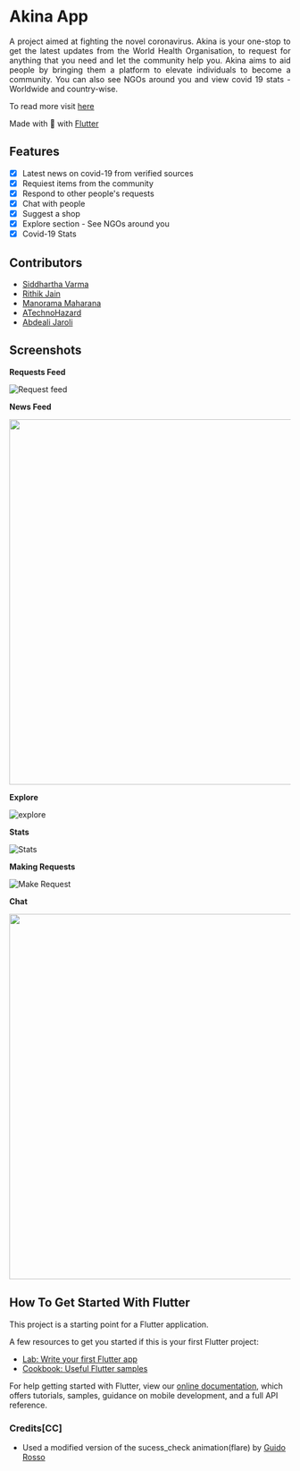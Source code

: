 # Akina App 
<div align="justify">
A project aimed at fighting the novel coronavirus. Akina is your one-stop to get the latest updates from the World Health Organisation, to request for anything that you need and let the community help you. Akina aims to aid people by bringing them a platform to elevate individuals to become a community. You can also see NGOs around you and view covid 19 stats - Worldwide and country-wise.
</div>

To read more visit [here](https://akina.dscvit.com)

Made with 💙 with [Flutter](https://flutter.dev/)

## Features
- [x] Latest news on covid-19 from verified sources
- [x] Requiest items from the community
- [x] Respond to other people's requests
- [x] Chat with people
- [x] Suggest a shop
- [x] Explore section - See NGOs around you
- [x] Covid-19 Stats

## Contributors
- [Siddhartha Varma](https://github.com/BRO3886)
- [Rithik Jain](https://github.com/rithikjain)
- [Manorama Maharana](https://github.com/Manorama09)
- [ATechnoHazard](https://github.com/ATechnoHazard)
- [Abdeali Jaroli](https://github.com/abdealijaroli)


## Screenshots

**Requests Feed**

![Request feed](https://raw.githubusercontent.com/BRO3886/Akina/master/screenshots/accept_request.gif?token=AJQCPITMYD6FP3NSTATDXTC7ALZBI)

**News Feed**

<img src="https://raw.githubusercontent.com/BRO3886/Akina/master/screenshots/news_feed.gif?token=AJQCPIQPUPHTEN2KI57PGBK7ALZB2" height="653">


**Explore**

![explore](https://raw.githubusercontent.com/BRO3886/Akina/master/screenshots/explore_section.gif?token=AJQCPIWCJV5356GYXFDAVKS7AL3NA)


**Stats**

![Stats](https://raw.githubusercontent.com/BRO3886/Akina/master/screenshots/stats.gif?token=AJQCPIQFIZPLCC5NJSKHEPS7ALZ4K)



**Making Requests**

![Make Request](https://raw.githubusercontent.com/BRO3886/Akina/master/screenshots/making_request.gif?token=AJQCPIVZ4D24W4TN633ZDX27ALZCM)

**Chat**

<img src="https://raw.githubusercontent.com/BRO3886/Akina/master/screenshots/chat.gif?token=AJQCPIRYXVTP7TS2KRVULGC7ALZBA" height="653">

## How To Get Started With Flutter

This project is a starting point for a Flutter application.

A few resources to get you started if this is your first Flutter project:

- [Lab: Write your first Flutter app](https://flutter.dev/docs/get-started/codelab)
- [Cookbook: Useful Flutter samples](https://flutter.dev/docs/cookbook)

For help getting started with Flutter, view our
[online documentation](https://flutter.dev/docs), which offers tutorials,
samples, guidance on mobile development, and a full API reference.

### Credits[CC]
- Used a modified version of the sucess_check animation(flare) by [Guido Rosso](https://rive.app/a/pollux/files/recent/all)
